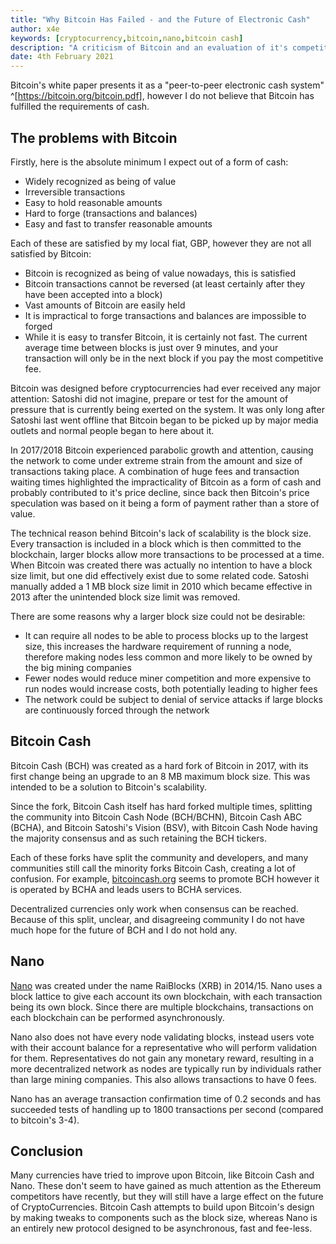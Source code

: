 ```yaml
---
title: "Why Bitcoin Has Failed - and the Future of Electronic Cash"
author: x4e
keywords: [cryptocurrency,bitcoin,nano,bitcoin cash]
description: "A criticism of Bitcoin and an evaluation of it's competitors"
date: 4th February 2021
---
```


Bitcoin's white paper presents it as a "peer-to-peer electronic cash system" ^[<https://bitcoin.org/bitcoin.pdf>], however I do not believe that Bitcoin has fulfilled the requirements of cash.

## The problems with Bitcoin

Firstly, here is the absolute minimum I expect out of a form of cash:

* Widely recognized as being of value
* Irreversible transactions
* Easy to hold reasonable amounts
* Hard to forge (transactions and balances)
* Easy and fast to transfer reasonable amounts

Each of these are satisfied by my local fiat, GBP, however they are not all satisfied by Bitcoin:

* Bitcoin is recognized as being of value nowadays, this is satisfied
* Bitcoin transactions cannot be reversed (at least certainly after they have been accepted into a block)
* Vast amounts of Bitcoin are easily held
* It is impractical to forge transactions and balances are impossible to forged
* While it is easy to transfer Bitcoin, it is certainly not fast. The current average time between blocks is just over 9 minutes, and your transaction will only be in the next block if you pay the most competitive fee.

Bitcoin was designed before cryptocurrencies had ever received any major attention: Satoshi did not imagine, prepare or test for the amount of pressure that is currently being exerted on the system. It was only long after Satoshi last went offline that Bitcoin began to be picked up by major media outlets and normal people began to here about it.

In 2017/2018 Bitcoin experienced parabolic growth and attention, causing the network to come under extreme strain from the amount and size of transactions taking place. A combination of huge fees and transaction waiting times highlighted the impracticality of Bitcoin as a form of cash and probably contributed to it's price decline, since back then Bitcoin's price speculation was based on it being a form of payment rather than a store of value.

The technical reason behind Bitcoin's lack of scalability is the block size. Every transaction is included in a block which is then committed to the blockchain, larger blocks allow more transactions to be processed at a time. When Bitcoin was created there was actually no intention to have a block size limit, but one did effectively exist due to some related code. Satoshi manually added a 1 MB block size limit in 2010 which became effective in 2013 after the unintended block size limit was removed.

There are some reasons why a larger block size could not be desirable:

* It can require all nodes to be able to process blocks up to the largest size, this increases the hardware requirement of running a node, therefore making nodes less common and more likely to be owned by the big mining companies
* Fewer nodes would reduce miner competition and more expensive to run nodes would increase costs, both potentially leading to higher fees
* The network could be subject to denial of service attacks if large blocks are continuously forced through the network


## Bitcoin Cash

Bitcoin Cash (BCH) was created as a hard fork of Bitcoin in 2017, with its first change being an upgrade to an 8 MB maximum block size. This was intended to be a solution to Bitcoin's scalability.

Since the fork, Bitcoin Cash itself has hard forked multiple times, splitting the community into Bitcoin Cash Node (BCH/BCHN), Bitcoin Cash ABC (BCHA), and Bitcoin Satoshi's Vision (BSV), with Bitcoin Cash Node having the majority consensus and as such retaining the BCH tickers. 

Each of these forks have split the community and developers, and many communities still call the minority forks Bitcoin Cash, creating a lot of confusion. For example, [bitcoincash.org](https://www.bitcoincash.org/) seems to promote BCH however it is operated by BCHA and leads users to BCHA services.

Decentralized currencies only work when consensus can be reached. Because of this split, unclear, and disagreeing community I do not have much hope for the future of BCH and I do not hold any.


## Nano

[Nano](https://nano.org) was created under the name RaiBlocks (XRB) in 2014/15. Nano uses a block lattice to give each account its own blockchain, with each transaction being its own block. Since there are multiple blockchains, transactions on each blockchain can be performed asynchronously. 

Nano also does not have every node validating blocks, instead users vote with their account balance for a representative who will perform validation for them. Representatives do not gain any monetary reward, resulting in a more decentralized network as nodes are typically run by individuals rather than large mining companies. This also allows transactions to have 0 fees.

Nano has an average transaction confirmation time of 0.2 seconds and has succeeded tests of handling up to 1800 transactions per second (compared to bitcoin's 3-4).


## Conclusion

Many currencies have tried to improve upon Bitcoin, like Bitcoin Cash and Nano. These don't seem to have gained as much attention as the Ethereum competitors have recently, but they will still have a large effect on the future of CryptoCurrencies. Bitcoin Cash attempts to build upon Bitcoin's design by making tweaks to components such as the block size, whereas Nano is an entirely new protocol designed to be asynchronous, fast and fee-less.
